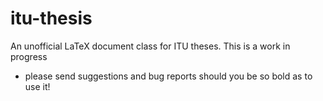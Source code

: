 itu-thesis
==========

An unofficial LaTeX document class for ITU theses. This is a work in progress
- please send suggestions and bug reports should you be so bold as to use it!